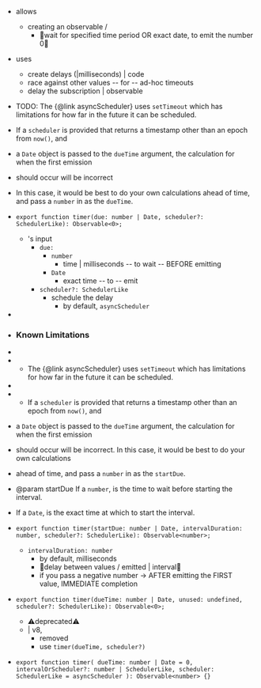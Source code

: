 * allows
  * creating an observable /
    * 👀wait for specified time period OR exact date, to emit the number 0👀

* uses
  * create delays (|milliseconds) | code
  * race against other values -- for -- ad-hoc timeouts
  * delay the subscription | observable

* TODO: The {@link asyncScheduler} uses `setTimeout` which has limitations for how far in the future it can be scheduled.
 * If a `scheduler` is provided that returns a timestamp other than an epoch from `now()`, and
 * a `Date` object is passed to the `dueTime` argument, the calculation for when the first emission
 * should occur will be incorrect
 * In this case, it would be best to do your own calculations ahead of time, and pass a `number` in as the `dueTime`.

* `export function timer(due: number | Date, scheduler?: SchedulerLike): Observable<0>;`
  * 's input
    * `due:`
      * `number`
        * time | milliseconds -- to wait -- BEFORE emitting
      * `Date`
        * exact time -- to -- emit
    * `scheduler?: SchedulerLike`
      * schedule the delay
        * by default, `asyncScheduler`



 *
 * ### Known Limitations
 *
 * - The {@link asyncScheduler} uses `setTimeout` which has limitations for how far in the future it can be scheduled.
 *
 * - If a `scheduler` is provided that returns a timestamp other than an epoch from `now()`, and
 * a `Date` object is passed to the `dueTime` argument, the calculation for when the first emission
 * should occur will be incorrect. In this case, it would be best to do your own calculations
 * ahead of time, and pass a `number` in as the `startDue`.
 * @param startDue If a `number`, is the time to wait before starting the interval.
 * If a `Date`, is the exact time at which to start the interval.

* `export function timer(startDue: number | Date, intervalDuration: number, scheduler?: SchedulerLike): Observable<number>;`
  * `intervalDuration: number`
    * by default, milliseconds
    * 👀delay between values / emitted | interval👀
    * if you pass a negative number -> AFTER emitting the FIRST value, IMMEDIATE completion

* `export function timer(dueTime: number | Date, unused: undefined, scheduler?: SchedulerLike): Observable<0>;`
  * ⚠️deprecated⚠️
  * | v8,
    * removed
    * use `timer(dueTime, scheduler?)`

* `export function timer(
  dueTime: number | Date = 0,
  intervalOrScheduler?: number | SchedulerLike,
  scheduler: SchedulerLike = asyncScheduler
): Observable<number> {}`
